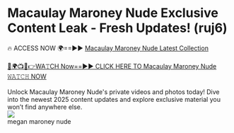 # Macaulay Maroney Nude Exclusive Content Leak - Fresh Updates! (ruj6)

🔥 ACCESS NOW 🌍==►► <a href="https://tinyurl.com/2mz8nhtm" rel="nofollow">Macaulay Maroney Nude Latest Collection</a>
<br><br>
[🔴🌍📺📱👉WA𝚃CH Now==►► CLICK HERE TO Macaulay Maroney Nude 𝚆𝙰𝚃𝙲𝙷 NOW](https://tinyurl.com/2mz8nhtm)
<br><br>
Unlock Macaulay Maroney Nude's private videos and photos today! Dive into the newest 2025 content updates and explore exclusive material you won’t find anywhere else.
<br>
<a href="https://tinyurl.com/2mz8nhtm" rel="nofollow" data-target="animated-image.originalLink"><img src="https://camo.githubusercontent.com/8a4f000d20f83aca3bf7ec5f350d767afa0574a8a352519fd8cfa583a6f93a33/68747470733a2f2f692e696d6775722e636f6d2f644a486b345a712e676966" data-canonical-src="https://i.imgur.com/dJHk4Zq.gif" style="max-width: 100%; display: inline-block;" data-target="animated-image.originalImage"></a>
<br>
megan maroney nude